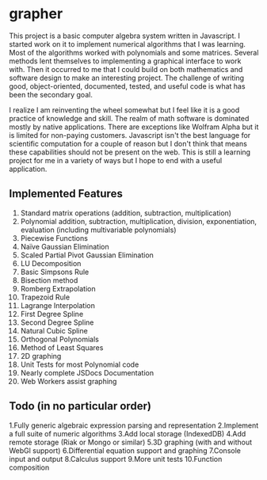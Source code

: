 grapher
=======
This project is a basic computer algebra system written in Javascript. I started work on it to implement numerical algorithms that I was learning. Most of the algorithms worked with polynomials and some matrices. Several methods lent themselves to implementing a graphical interface to work with. Then it occurred to me that I could build on both mathematics and software design to make an interesting project. The challenge of writing good, object-oriented, documented, tested, and useful code is what has been the secondary goal. 

I realize I am reinventing the wheel somewhat but I feel like it is a good practice of knowledge and skill. The realm of math software is dominated mostly by native applications. There are exceptions like Wolfram Alpha but it is limited for non-paying customers. Javascript isn't the best language for scientific computation for a couple of reason but I don't think that means these capabilities should not be present on the web. This is still a learning project for me in a variety of ways but I hope to end with a useful application. 

Implemented Features
--------------------
1.  Standard matrix operations (addition, subtraction, multiplication)
2.	Polynomial addition, subtraction, multiplication, division, exponentiation, evaluation (including multivariable polynomials)
3.	Piecewise Functions
4.	Naïve Gaussian Elimination
5.	Scaled Partial Pivot Gaussian Elimination
6.	LU Decomposition
7.	Basic Simpsons Rule
8.	Bisection method
9.	Romberg Extrapolation
10.	Trapezoid Rule
11.	Lagrange Interpolation
12.	First Degree Spline
13.	Second Degree Spline
14.	Natural Cubic Spline 
15.	Orthogonal Polynomials
16.	Method of Least Squares
17.	2D graphing 
18.	Unit Tests for most Polynomial code
19.	Nearly complete JSDocs Documentation
20. Web Workers assist graphing

Todo (in no particular order)
----------
1.Fully generic algebraic expression parsing and representation
2.Implement a full suite of numeric algorithms
3.Add local storage (IndexedDB)
4.Add remote storage (Riak or Mongo or similar)
5.3D graphing (with and without WebGl support)
6.Differential equation support and graphing
7.Console input and output
8.Calculus support
9.More unit tests
10.Function composition
